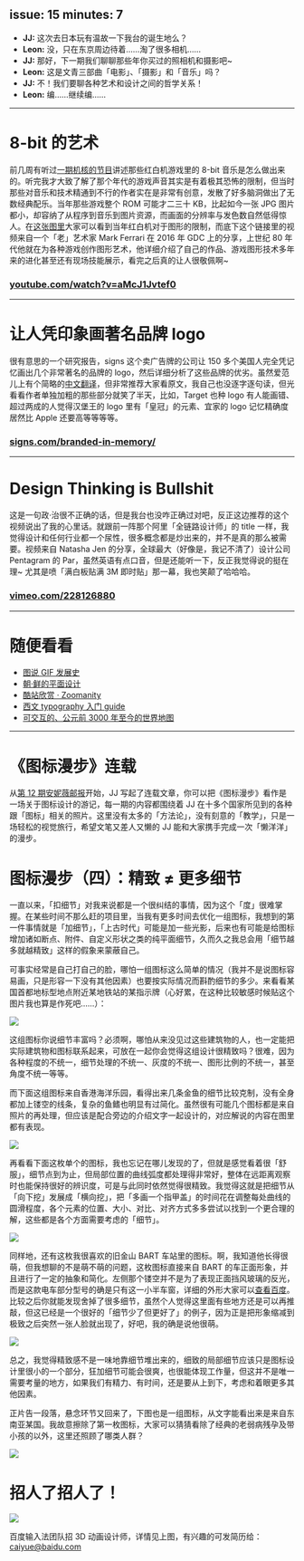 issue: 15
minutes: 7
---

- **JJ:** 这次去日本玩有温故一下我台的诞生地么？
- **Leon:** 没，只在东京周边待着……淘了很多相机……
- **JJ:** 那好，下一期我们聊聊那些年你买过的照相机和摄影吧~
- **Leon:** 这是文青三部曲「电影」、「摄影」和「音乐」吗？
- **JJ:** 不！我们要聊各种艺术和设计之间的哲学关系！
- **Leon:** 编……继续编……

---

# 8-bit 的艺术
前几周有听过[一期机核的节目](http://www.g-cores.com/volumes/26610)讲述那些红白机游戏里的 8-bit 音乐是怎么做出来的。听完我才大致了解了那个年代的游戏声音其实是有着极其恐怖的限制，但当时那些对音乐和技术精通到不行的作者实在是非常有创意，发散了好多脑洞做出了无数经典配乐。当年那些游戏整个 ROM 可能才二三十 KB，比起如今一张 JPG 图片都小，却容纳了从程序到音乐到图片资源，而画面的分辨率与发色数自然低得惊人。在[这张图里](https://imgur.com/a/6rxDx)大家可以看到当年红白机对于图形的限制，而底下这个链接里的视频来自一个「老」艺术家 Mark Ferrari 在 2016 年 GDC 上的分享，上世纪 80 年代他就在为各种游戏创作图形艺术，他详细介绍了自己的作品、游戏图形技术多年来的进化甚至还有现场技能展示，看完之后真的让人很敬佩啊~
### [youtube.com/watch?v=aMcJ1Jvtef0](https://www.youtube.com/watch?v=aMcJ1Jvtef0)

---

# 让人凭印象画著名品牌 logo
很有意思的一个研究报告，signs 这个卖广告牌的公司让 150 多个美国人完全凭记忆画出几个非常著名的品牌的 logo，然后详细分析了这些品牌的优劣。虽然爱范儿上有个简略的[中文翻译](http://www.ifanr.com/921292)，但非常推荐大家看原文，我自己也没逐字逐句读，但光看看作者单独加粗的那些部分就笑了半天，比如，Target 也种 logo 有人能画错、超过两成的人觉得汉堡王的 logo 里有「皇冠」的元素、宜家的 logo 记忆精确度居然比 Apple 还要高等等等等。
### [signs.com/branded-in-memory/](https://www.signs.com/branded-in-memory/)

---

# Design Thinking is Bullshit
这是一句政·治很不正确的话，但是我台也没咋正确过对吧，反正这边推荐的这个视频说出了我的心里话。就跟前一阵那个阿里「全链路设计师」的 title 一样，我觉得设计和任何行业都一个尿性，很多概念都是炒出来的，并不是真的那么被需要。视频来自 Natasha Jen 的分享，全球最大（好像是，我记不清了）设计公司 Pentagram 的 Par，虽然英语有点口音，但是还能听一下，反正我觉得说的挺在理~ 尤其是喷「满白板贴满 3M 即时贴」那一幕，我也笑颠了哈哈哈。
### [vimeo.com/228126880](https://vimeo.com/228126880)

---

# 随便看看
* [图说 GIF 发展史](http://www.jianshu.com/p/d30710b98efb)
* [朝·鲜的平面设计](https://www.creativereview.co.uk/north-korea-graphic-design-book-phaidon/)
* [酷站欣赏 · Zoomanity](http://zoomanity.land/en/)
* [西文 typography 入门 guide](http://pierrickcalvez.com/journal/a-five-minutes-guide-to-better-typography)
* [可交互的、公元前 3000 年至今的世界地图](http://geacron.com/home-en/?sid=GeaCron338941)

---

# 《图标漫步》连载
从[第 12 期安妮薇邮报](https://github.com/JJYing/Anyway-Post/tree/master/Posts/Markdown)开始，JJ 写起了连载文章，你可以把《图标漫步》看作是一场关于图标设计的游记，每一期的内容都围绕着 JJ 在十多个国家所见到的各种跟「图标」相关的照片。这里没有太多的「方法论」，没有刻意的「教学」，只是一场轻松的视觉旅行，希望文笔又差人又懒的 JJ 能和大家携手完成一次「懒洋洋」的漫步。


# 图标漫步（四）：精致 ≠ 更多细节

一直以来，「扣细节」对我来说都是一个很纠结的事情，因为这个「度」很难掌握。在某些时间不那么赶的项目里，当我有更多时间去优化一组图标，我想到的第一件事情就是「加细节」，「上古时代」可能是加一些光影，后来也有可能是给图标增加诸如断点、附件、自定义形状之类的纯平面细节，久而久之我总会用「细节越多就越精致」这样的假象来蒙蔽自己。

可事实经常是自己打自己的脸，哪怕一组图标这么简单的情况（我并不是说图标容易画，只是形容一下没有其他因素）也要按实际情况而斟酌细节的多少。来看看某国首都地标型地点附近某地铁站的某指示牌（心好累，在这种比较敏感时候贴这个图片我也算是作死吧……）：

![](https://s.anw.red/iconwalk/04-01.jpg)

这组图标你说细节丰富吗？必须啊，哪怕从来没见过这些建筑物的人，也一定能把实际建筑物和图标联系起来，可放在一起你会觉得这组设计很精致吗？很难，因为各种程度的不统一，细节处理的不统一、灰度的不统一、图形比例的不统一，甚至角度不统一等等。

而下面这组图标来自香港海洋乐园，看得出来几条金鱼的细节比较克制，没有全身都加上镂空的线条，复杂的鱼鳍也明显有过简化。虽然很有可能几个图标都是来自照片的再处理，但应该是配合旁边的介绍文字一起设计的，对应解说的内容在图里都有表现。

![](https://s.anw.red/iconwalk/04-02.jpg)

再看看下面这枚单个的图标，我也忘记在哪儿发现的了，但就是感觉看着很「舒服」，细节点到为止，但局部位置的曲线弧度都处理得非常好，整体在远距离观察时也能保持很好的辨识度，可是与此同时依然觉得很精致。我觉得这就是把细节从「向下挖」发展成「横向挖」，把「多画一个指甲盖」的时间花在调整每处曲线的圆滑程度，各个元素的位置、大小、对比、对齐方式多多尝试以找到一个更合理的解，这些都是各个方面需要考虑的「细节」。

![](https://s.anw.red/iconwalk/04-03.jpg)

同样地，还有这枚我很喜欢的旧金山 BART 车站里的图标。啊，我知道他长得很萌，但我想聊的不是萌不萌的问题，这枚图标直接来自 BART 的车正面形象，并且进行了一定的抽象和简化。左侧那个镂空并不是为了表现正面挡风玻璃的反光，而是这款电车部分型号的确是只有这一小半车窗，详细的外形大家可以[查看百度](https://www.baidu.com/s?ie=utf-8&wd=%E6%97%A7%E9%87%91%E5%B1%B1bart)。比较之后你就能发现舍掉了很多细节，虽然个人觉得这里面有些地方还是可以再推敲，但这已经是一个很好的「细节少了但更好了」的例子，因为正是把形象缩减到极致之后突然一张人脸就出现了，好吧，我的确是说他很萌。

![](https://s.anw.red/iconwalk/04-04.jpg)

总之，我觉得精致感不是一味地靠细节堆出来的，细致的局部细节应该只是图标设计里很小的一个部分，狂加细节可能会很爽，也很能体现工作量，但这并不是唯一需要考量的地方，如果我们有精力、有时间，还是要从上到下，考虑和着眼更多其他因素。

正片告一段落，悬念环节又回来了，下图也是一组图标，从文字能看出来是来自东南亚某国。我故意擦除了第一枚图标，大家可以猜猜看除了经典的老弱病残孕及带小孩的以外，这里还照顾了哪类人群？

![](https://s.anw.red/iconwalk/04-05.jpg)


# 招人了招人了！
![](https://s.anw.red/images/baidu-3d-designer.jpg)

百度输入法团队招 3D 动画设计师，详情见上图，有兴趣的可发简历给：[caiyue@baidu.com](mailto:caiyue@baidu.com)